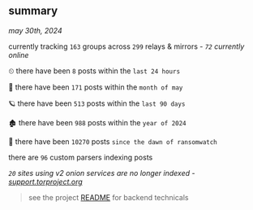 
## summary
_may 30th, 2024_

currently tracking `163` groups across `299` relays & mirrors - _`72` currently online_

⏲ there have been `8` posts within the `last 24 hours`

🦈 there have been `171` posts within the `month of may`

🪐 there have been `513` posts within the `last 90 days`

🏚 there have been `988` posts within the `year of 2024`

🦕 there have been `10270` posts `since the dawn of ransomwatch`

there are `96` custom parsers indexing posts

_`20` sites using v2 onion services are no longer indexed - [support.torproject.org](https://support.torproject.org/onionservices/v2-deprecation/)_

> see the project [README](https://github.com/joshhighet/ransomwatch#ransomwatch--) for backend technicals
